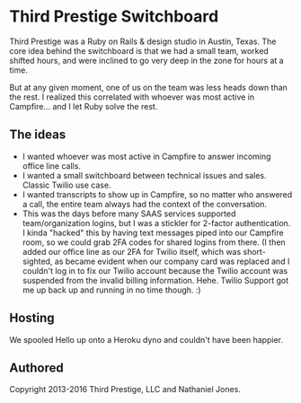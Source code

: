 # Third Prestige Switchboard

Third Prestige was a Ruby on Rails & design studio in Austin, Texas. The core idea behind the switchboard is that we had a small team, worked shifted hours, and were inclined to go very deep in the zone for hours at a time. 

But at any given moment, one of us on the team was less heads down than the rest. I realized this correlated with whoever was most active in Campfire... and I let Ruby solve the rest.

## The ideas

* I wanted whoever was most active in Campfire to answer incoming office line calls.
* I wanted a small switchboard between technical issues and sales. Classic Twilio use case.
* I wanted transcripts to show up in Campfire, so no matter who answered a call, the entire team always had the context of the conversation.
* This was the days before many SAAS services supported team/organization logins, but I was a stickler for 2-factor authentication. I kinda "hacked" this by having text messages piped into our Campfire room, so we could grab 2FA codes for shared logins from there. (I then added our office line as our 2FA for Twilio itself, which was short-sighted, as became evident when our company card was replaced and I couldn't log in to fix our Twilio account because the Twilio account was suspended from the invalid billing information. Hehe. Twilio Support got me up back up and running in no time though. :)

## Hosting

We spooled Hello up onto a Heroku dyno and couldn't have been happier.

## Authored

Copyright 2013-2016 Third Prestige, LLC and Nathaniel Jones.

